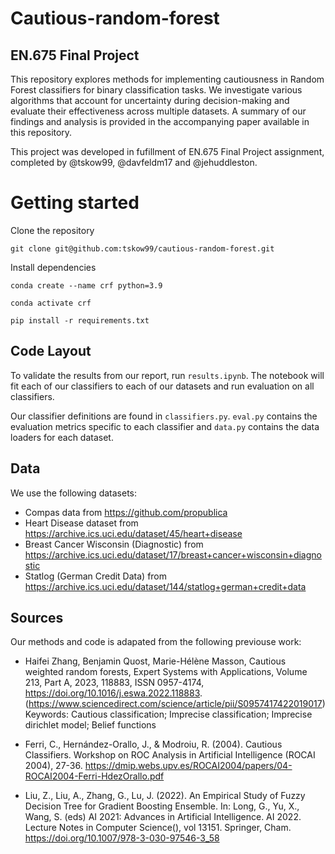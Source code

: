 # Cautious-random-forest
## EN.675 Final Project 

This repository explores methods for implementing cautiousness in Random Forest classifiers for binary classification tasks. We investigate various algorithms that account for uncertainty during decision-making and evaluate their effectiveness across multiple datasets. A summary of our findings and analysis is provided in the accompanying paper available in this repository.


This project was developed in fufillment of EN.675 Final Project assignment, completed by @tskow99, @davfeldm17 and @jehuddleston. 

# Getting started
Clone the repository

`git clone git@github.com:tskow99/cautious-random-forest.git`

Install dependencies

`conda create --name crf python=3.9`

`conda activate crf`

`pip install -r requirements.txt`

## Code Layout

To validate the results from our report, run `results.ipynb`. The notebook will fit each of our classifiers to each of our datasets and run evaluation on all classifiers. 

Our classifier definitions are found in `classifiers.py`. `eval.py` contains the evaluation metrics specific to each classifier and `data.py` contains the data loaders for each dataset. 

## Data

We use the following datasets:

- Compas data from https://github.com/propublica
- Heart Disease dataset from https://archive.ics.uci.edu/dataset/45/heart+disease
- Breast Cancer Wisconsin (Diagnostic) from https://archive.ics.uci.edu/dataset/17/breast+cancer+wisconsin+diagnostic
- Statlog (German Credit Data) from https://archive.ics.uci.edu/dataset/144/statlog+german+credit+data

## Sources

Our methods and code is adapated from the following previouse work: 

- Haifei Zhang, Benjamin Quost, Marie-Hélène Masson,
Cautious weighted random forests,
Expert Systems with Applications,
Volume 213, Part A,
2023,
118883,
ISSN 0957-4174,
https://doi.org/10.1016/j.eswa.2022.118883.
(https://www.sciencedirect.com/science/article/pii/S0957417422019017)
Keywords: Cautious classification; Imprecise classification; Imprecise dirichlet model; Belief functions

- Ferri, C., Hernández-Orallo, J., & Modroiu, R. (2004). Cautious Classifiers. Workshop on ROC Analysis in Artificial Intelligence (ROCAI 2004), 27-36. https://dmip.webs.upv.es/ROCAI2004/papers/04-ROCAI2004-Ferri-HdezOrallo.pdf

- Liu, Z., Liu, A., Zhang, G., Lu, J. (2022). An Empirical Study of Fuzzy Decision Tree for Gradient Boosting Ensemble. In: Long, G., Yu, X., Wang, S. (eds) AI 2021: Advances in Artificial Intelligence. AI 2022. Lecture Notes in Computer Science(), vol 13151. Springer, Cham. https://doi.org/10.1007/978-3-030-97546-3_58

